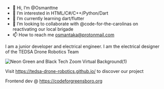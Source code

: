 - 👋 Hi, I’m @Osmanttne
- 👀 I’m interested in HTML/C#/C++/Python/Dart
- 🌱 I’m currently learning dart/flutter
- 💞️ I’m looking to collaborate with @code-for-the-carolinas on reactivating our local brigade 
- 📫 How to reach me osmantaka@protonmail.com

I am a junior developer and electrical engineer. I am the electrical designer of the TEDSA Drone Robotics Team





![Neon Green and Black Tech Zoom Virtual Background(1)](https://user-images.githubusercontent.com/85412764/184512100-8fc75d0e-404e-43d0-84fa-aa511c8af9a0.png)



Visit https://tedsa-drone-robotics.github.io/ to discover our project 



Frontend dev @ https://codeforgreensboro.org




